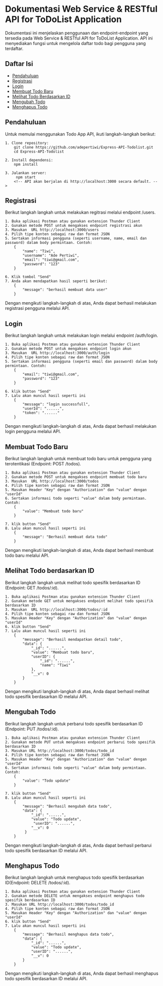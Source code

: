 # Dokumentasi Web Service & RESTful API for ToDoList Application

Dokumentasi ini menjelaskan penggunaan dan endpoint-endpoint yang tersedia pada Web Service & RESTful API for ToDoList Application. API ini menyediakan fungsi untuk mengelola daftar todo bagi pengguna yang terdaftar.

## Daftar Isi

- [Pendahuluan](#pendahuluan)
- [Registrasi](#registrasi)
- [Login](#login)
- [Membuat Todo Baru](#membuat-todo-baru)
- [Melihat Todo Berdasarkan ID](#melihat-todo-berdasarkan-id)
- [Mengubah Todo](#mengubah-todo)
- [Menghapus Todo](#menghapus-todo)

## Pendahuluan

Untuk memulai menggunakan Todo App API, ikuti langkah-langkah berikut:

    1. Clone repository:
        git clone https://github.com/adepertiwi/Express-API-Todolist.git
        cd Express-API-Todolist

    2. Install dependensi:
        npm install

    3. Jalankan server:
         npm start
        <!-- API akan berjalan di http://localhost:3000 secara default. -->

## Registrasi

Berikut langkah langkah untuk melakukan regitrasi melalui endpoint /users.

    1. Buka aplikasi Postman atau gunakan extension Thunder Client
    2. Gunakan metode POST untuk mengakses endpoint registrasi akun
    3. Masukan  URL http://localhost:3000/users
    4. Pilih tipe konten sebagai raw dan format JSON
    5. Sertakan informasi pengguna (seperti username, name, email dan password) dalam body permintaan. Contoh:
        {
            "name": "Tiwi",
            "username": "Ade Pertiwi",
            "email": "tiwi@gmail.com",
            "password": "123"
        }

    6. Klik tombol "Send"
    7. Anda akan mendapatkan hasil seperti berikut:
        {
            "message": "berhasil membuat data user"
        }

Dengan mengikuti langkah-langkah di atas, Anda dapat berhasil melakukan registrasi pengguna melalui API.

## Login

Berikut langkah langkah untuk melakukan login melalui endpoint /auth/login.

    1. Buka aplikasi Postman atau gunakan extension Thunder Client
    2. Gunakan metode POST untuk mengakses endpoint login akun
    3. Masukan  URL http://localhost:3000/auth/login
    4. Pilih tipe konten sebagai raw dan format JSON
    5. Sertakan informasi pengguna (seperti email dan password) dalam body permintaan. Contoh:
        {
            "email": "tiwi@gmail.com",
            "password": "123"
        }

    6. klik button "Send"
    7. Lalu akan muncul hasil seperti ini
        {
            "message": "login successfull",
            "userId": "......",
            "token": "......"
        }

Dengan mengikuti langkah-langkah di atas, Anda dapat berhasil melakukan login pengguna melalui API.

## Membuat Todo Baru

Berikut langkah langkah untuk membuat todo baru untuk pengguna yang terotentikasi (Endpoint: POST /todos).

    1. Buka aplikasi Postman atau gunakan extension Thunder Client
    2. Gunakan metode POST untuk mengakses endpoint membuat todo baru
    3. Masukan  URL http://localhost:3000/todos
    4. Pilih tipe konten sebagai raw dan format JSON
    5. Masukan Header "Key" dengan "Authorization" dan "value" dengan "userId"
    6. Sertakan informasi todo seperti "value" dalam body permintaan. Contoh:
        {
            "value": "Membuat todo baru"
        }

    7. klik button "Send"
    8. Lalu akan muncul hasil seperti ini
        {
            "message": "Berhasil membuat data todo"
        }

Dengan mengikuti langkah-langkah di atas, Anda dapat berhasil membuat todo baru melalui API.

## Melihat Todo berdasarkan ID

Berikut langkah langkah untuk melihat todo spesifik berdasarkan ID (Endpoint: GET /todos/:id).

    1. Buka aplikasi Postman atau gunakan extension Thunder Client
    2. Gunakan metode GET untuk mengakses endpoint melihat todo spesifik berdasarkan ID
    3. Masukan  URL http://localhost:3000/todos/:id
    4. Pilih tipe konten sebagai raw dan format JSON
    5. Masukan Header "Key" dengan "Authorization" dan "value" dengan "userId"
    6. klik button "Send"
    7. Lalu akan muncul hasil seperti ini
        {
            "message": "Berhasil mendapatkan detail todo",
            "data": {
                "_id": "......",
                "value": "Membuat todo baru",
                "userID": {
                    "_id": "......",
                    "name": "Tiwi"
                },
                "__v": 0
            }
        }

Dengan mengikuti langkah-langkah di atas, Anda dapat berhasil melihat todo spesifik berdasarkan ID melalui API.

## Mengubah Todo

Berikut langkah langkah untuk perbarui todo spesifik berdasarkan ID (Endpoint: PUT /todos/:id).

    1. Buka aplikasi Postman atau gunakan extension Thunder Client
    2. Gunakan metode PUT untuk mengakses endpoint perbarui todo spesifik berdasarkan ID
    3. Masukan URL http://localhost:3000/todos/todo_id
    4. Pilih tipe konten sebagai raw dan format JSON
    5. Masukan Header "Key" dengan "Authorization" dan "value" dengan "userId"
    6. Sertakan informasi todo seperti "value" dalam body permintaan. Contoh:
        {
            "value": "Todo update"
        }

    7. klik button "Send"
    8. Lalu akan muncul hasil seperti ini
        {
            "message": "Berhasil mengubah data todo",
            "data": {
                "_id": "......",
                "value": "Todo update",
                 "userID": "......",
                "__v": 0
             }
        }

Dengan mengikuti langkah-langkah di atas, Anda dapat berhasil perbarui todo spesifik berdasarkan ID melalui API.

## Menghapus Todo

Berikut langkah langkah untuk menghapus todo spesifik berdasarkan ID(Endpoint: DELETE /todos/:id).

    1. Buka aplikasi Postman atau gunakan extension Thunder Client
    2. Gunakan metode DELETE untuk mengakses endpoint menghapus todo spesifik berdasarkan ID
    3. Masukan URL http://localhost:3000/todos/todo_id
    4. Pilih tipe konten sebagai raw dan format JSON
    5. Masukan Header "Key" dengan "Authorization" dan "value" dengan "userId"
    6. klik button "Send"
    7. Lalu akan muncul hasil seperti ini
        {
            "message": "Berhasil menghapus data todo",
            "data": {
                "_id": "......",
                "value": "Todo update",
                "userID": "......",
                "__v": 0
            }
        }

Dengan mengikuti langkah-langkah di atas, Anda dapat berhasil menghapus todo spesifik berdasarkan ID melalui API.